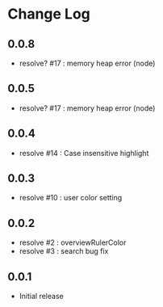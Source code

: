 # Change Log
## 0.0.8
- resolve? #17 : memory heap error (node)

## 0.0.5
- resolve? #17 : memory heap error (node)

## 0.0.4
- resolve #14 : Case insensitive highlight

## 0.0.3
- resolve #10 : user color setting

## 0.0.2
- resolve #2 : overviewRulerColor
- resolve #3 : search bug fix

## 0.0.1

- Initial release